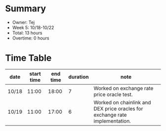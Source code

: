 # Summary
* Owner: Tej
* Week 5: 10/18-10/22
* Total: 13 hours
* Overtime: 0 hours

# Time Table
| date  | start time  | end time | duration  |  note |
|---|---|---|---|---|
| 10/18  | 11:00  | 18:00  | 7  | Worked on exchange rate price oracle test. |
| 10/19  | 11:00  | 17:00  | 6  | Worked on chainlink and DEX price oracles for exchange rate implementation. |
